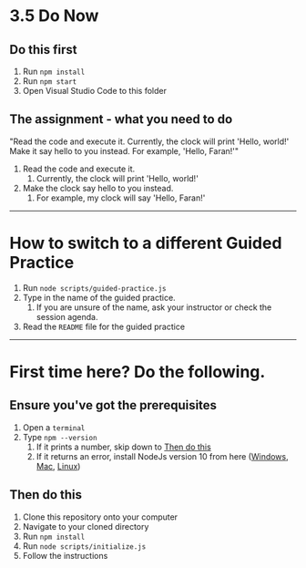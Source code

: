# 3.5 Do Now

## Do this first

1. Run `npm install`
2. Run `npm start`
3. Open Visual Studio Code to this folder

## The assignment - what you need to do
"Read the code and execute it. Currently, the clock will print 'Hello, world!' Make it say hello to you instead. For example, 'Hello, Faran!'"

1. Read the code and execute it.
   1. Currently, the clock will print 'Hello, world!'
1. Make the clock say hello to you instead.
   1. For example, my clock will say 'Hello, Faran!'

------

# How to switch to a different Guided Practice

1. Run `node scripts/guided-practice.js`
2. Type in the name of the guided practice.
   1. If you are unsure of the name, ask your instructor or check the session agenda.
3. Read the `README` file for the guided practice

------

# First time here? Do the following.

## Ensure you've got the prerequisites

1. Open a `terminal`
2. Type `npm --version`
   1. If it prints a number, skip down to [Then do this](#Then-do-this)
   2. If it returns an error, install NodeJs version 10 from here ([Windows](https://nodejs.org/dist/latest-v10.x/node-v10.19.0-x64.msi), [Mac](https://nodejs.org/dist/latest-v10.x/node-v10.19.0.pkg), [Linux](https://nodejs.org/dist/latest-v10.x/node-v10.19.0-linux-x64.tar.gz))

## Then do this

1. Clone this repository onto your computer
2. Navigate to your cloned directory
3. Run `npm install`
4. Run `node scripts/initialize.js`
5. Follow the instructions
